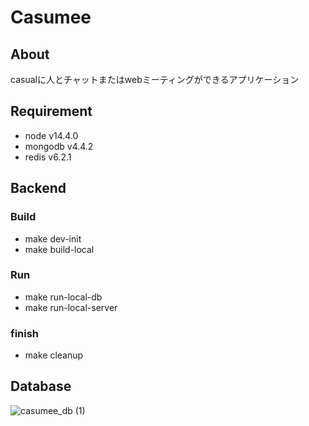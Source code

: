 # Casumee
## About
casualに人とチャットまたはwebミーティングができるアプリケーション

## Requirement
 - node v14.4.0
 - mongodb v4.4.2
 - redis v6.2.1

## Backend
### Build
 - make dev-init
 - make build-local
### Run
 - make run-local-db
 - make run-local-server
### finish
 - make cleanup

## Database
![casumee_db (1)](https://user-images.githubusercontent.com/64523345/110235243-4aa10d00-7f72-11eb-9b0d-485955f6e517.png)